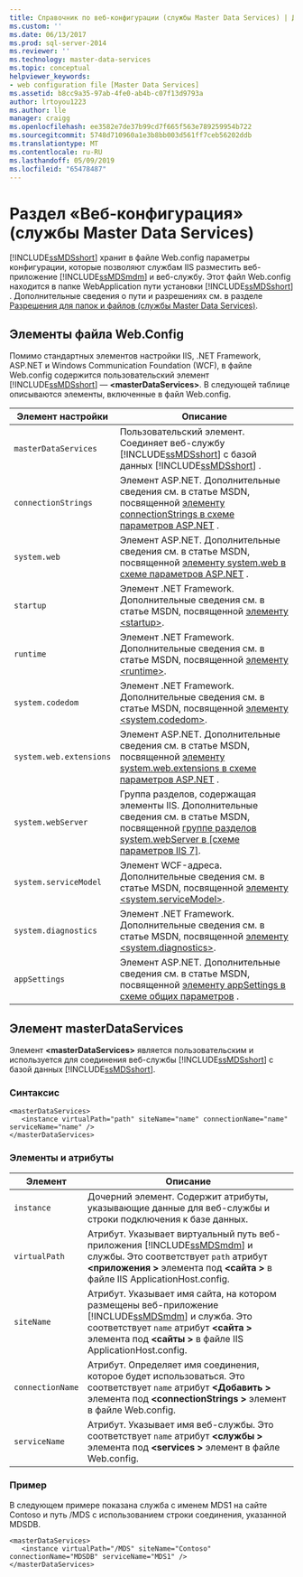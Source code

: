```yaml
---
title: Справочник по веб-конфигурации (службы Master Data Services) | Документы Майкрософт
ms.custom: ''
ms.date: 06/13/2017
ms.prod: sql-server-2014
ms.reviewer: ''
ms.technology: master-data-services
ms.topic: conceptual
helpviewer_keywords:
- web configuration file [Master Data Services]
ms.assetid: b8cc9a35-97ab-4fe0-ab4b-c07f13d9793a
author: lrtoyou1223
ms.author: lle
manager: craigg
ms.openlocfilehash: ee3582e7de37b99cd7f665f563e789259954b722
ms.sourcegitcommit: 5748d710960a1e3b8bb003d561ff7ceb56202ddb
ms.translationtype: MT
ms.contentlocale: ru-RU
ms.lasthandoff: 05/09/2019
ms.locfileid: "65478487"
---
```

# <a name="web-configuration-reference-master-data-services"></a>Раздел «Веб-конфигурация» (службы Master Data Services)
  [!INCLUDE[ssMDSshort](../includes/ssmdsshort-md.md)] хранит в файле Web.config параметры конфигурации, которые позволяют службам IIS разместить веб-приложение [!INCLUDE[ssMDSmdm](../includes/ssmdsmdm-md.md)] и веб-службу. Этот файл Web.config находится в папке WebApplication пути установки [!INCLUDE[ssMDSshort](../includes/ssmdsshort-md.md)] . Дополнительные сведения о пути и разрешениях см. в разделе [Разрешения для папок и файлов (службы Master Data Services)](folder-and-file-permissions-master-data-services.md).  
  
## <a name="webconfig-elements"></a>Элементы файла Web.Config  
 Помимо стандартных элементов настройки IIS, .NET Framework, ASP.NET и Windows Communication Foundation (WCF), в файле Web.config содержится пользовательский элемент [!INCLUDE[ssMDSshort](../includes/ssmdsshort-md.md)] — **\<masterDataServices>**. В следующей таблице описываются элементы, включенные в файл Web.config.  
  
|Элемент настройки|Описание|  
|---------------------------|-----------------|  
|`masterDataServices`|Пользовательский элемент. Соединяет веб-службу [!INCLUDE[ssMDSshort](../includes/ssmdsshort-md.md)] с базой данных [!INCLUDE[ssMDSshort](../includes/ssmdsshort-md.md)] .|  
|`connectionStrings`|Элемент ASP.NET. Дополнительные сведения см. в статье MSDN, посвященной [элементу connectionStrings в схеме параметров ASP.NET](https://go.microsoft.com/fwlink/?LinkId=178347) .|  
|`system.web`|Элемент ASP.NET. Дополнительные сведения см. в статье MSDN, посвященной [элементу system.web в схеме параметров ASP.NET](https://go.microsoft.com/fwlink/?LinkId=178348) .|  
|`startup`|Элемент .NET Framework. Дополнительные сведения см. в статье MSDN, посвященной [элементу \<startup>](https://go.microsoft.com/fwlink/?LinkId=178349).|  
|`runtime`|Элемент .NET Framework. Дополнительные сведения см. в статье MSDN, посвященной [элементу \<runtime>](https://go.microsoft.com/fwlink/?LinkId=178350).|  
|`system.codedom`|Элемент .NET Framework. Дополнительные сведения см. в статье MSDN, посвященной [элементу \<system.codedom>](https://go.microsoft.com/fwlink/?LinkId=178351).|  
|`system.web.extensions`|Элемент ASP.NET. Дополнительные сведения см. в статье MSDN, посвященной [элементу system.web.extensions в схеме параметров ASP.NET](https://go.microsoft.com/fwlink/?LinkId=178352) .|  
|`system.webServer`|Группа разделов, содержащая элементы IIS. Дополнительные сведения см. в статье MSDN, посвященной [группе разделов system.webServer в \[схеме параметров IIS 7\]](https://go.microsoft.com/fwlink/?LinkId=178353).|  
|`system.serviceModel`|Элемент WCF-адреса. Дополнительные сведения см. в статье MSDN, посвященной [элементу \<system.serviceModel>](https://go.microsoft.com/fwlink/?LinkId=178354).|  
|`system.diagnostics`|Элемент .NET Framework. Дополнительные сведения см. в статье MSDN, посвященной [элементу \<system.diagnostics>](https://go.microsoft.com/fwlink/?LinkId=178355).|  
|`appSettings`|Элемент ASP.NET. Дополнительные сведения см. в статье MSDN, посвященной [элементу appSettings в схеме общих параметров](https://go.microsoft.com/fwlink/?LinkId=178356) .|  
  
## <a name="masterdataservices-element"></a>Элемент masterDataServices  
 Элемент **\<masterDataServices>** является пользовательским и используется для соединения веб-службы [!INCLUDE[ssMDSshort](../includes/ssmdsshort-md.md)] с базой данных [!INCLUDE[ssMDSshort](../includes/ssmdsshort-md.md)].  
  
### <a name="syntax"></a>Синтаксис  
  
```  
<masterDataServices>  
   <instance virtualPath="path" siteName="name" connectionName="name" serviceName="name" />  
</masterDataServices>  
```  
  
### <a name="elements-and-attributes"></a>Элементы и атрибуты  
  
|Элемент|Описание|  
|----------|-----------------|  
|`instance`|Дочерний элемент. Содержит атрибуты, указывающие данные для веб-службы и строки подключения к базе данных.|  
|`virtualPath`|Атрибут. Указывает виртуальный путь веб-приложения [!INCLUDE[ssMDSmdm](../includes/ssmdsmdm-md.md)] и службы. Это соответствует `path` атрибут  **\<приложения >** элемента под  **\<сайта >** в файле IIS ApplicationHost.config.|  
|`siteName`|Атрибут. Указывает имя сайта, на котором размещены веб-приложение [!INCLUDE[ssMDSmdm](../includes/ssmdsmdm-md.md)] и служба. Это соответствует `name` атрибут  **\<сайта >** элемента под  **\<сайты >** в файле IIS ApplicationHost.config.|  
|`connectionName`|Атрибут. Определяет имя соединения, которое будет использоваться. Это соответствует `name` атрибут  **\<Добавить >** элемента под  **\<connectionStrings >** элемент в файле Web.config.|  
|`serviceName`|Атрибут. Указывает имя веб-службы. Это соответствует `name` атрибут  **\<службы >** элемента под  **\<services >** элемент в файле Web.config.|  
  
### <a name="example"></a>Пример  
 В следующем примере показана служба с именем MDS1 на сайте Contoso и путь /MDS с использованием строки соединения, указанной MDSDB.  
  
```  
<masterDataServices>  
   <instance virtualPath="/MDS" siteName="Contoso" connectionName="MDSDB" serviceName="MDS1" />  
</masterDataServices>  
```  
  
  
